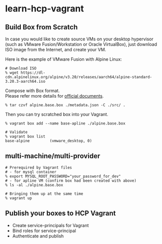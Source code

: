 # learn-hcp-vagrant

## Build Box from Scratch
In case you would like to create source VMs on your desktop hypervisor (such as VMware Fusion/Workstation or Oracle VirtualBox),
just download ISO image from the Internet, and create your VM.

Here is the example of VMware Fusion with Alpine Linux:

```shell
# Download ISO
% wget https://dl-cdn.alpinelinux.org/alpine/v3.20/releases/aarch64/alpine-standard-3.20.3-aarch64.iso
```

Compose with Box format. \
Please refer more details for [official documents](https://developer.hashicorp.com/vagrant/docs/boxes/format).
```shell
% tar czvf alpine.base.box ./metadata.json -C ./src/ .
```

Then you can try scratched box into your Vagrant.
```shell
% vagrant box add --name base-apline ./alpine.base.box

# Validate
% vagrant box list
base-alpine         (vmware_desktop, 0)
```

## multi-machine/multi-provider

```shell
# Prerequired by Vagrant files
# - for mysql container
% export MYSQL_ROOT_PASSWORD="your_password_for_dev"
# - for apline VM (confirm box had been created with above)
% ls -al ./alpine.base.box

# Bringing them up at the same time
% vagrant up
```

## Publish your boxes to HCP Vagrant

- Create service-principals for Vagrant
- Bind roles for service-principal
- Authenticate and publish
